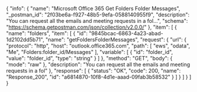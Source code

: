 {
  "info": {
    "name": "Microsoft Office 365 Get Folders Folder Messages",
    "_postman_id": "2f03be6a-f927-48b5-9efa-0588140955f9",
    "description": "You can request all the emails and meeting requests in a fol...",
    "schema": "https://schema.getpostman.com/json/collection/v2.0.0/"
  },
  "item": [
    {
      "name": "folders",
      "item": [
        {
          "id": "9845bcac-6863-4a23-abad-1d2102dd5b71",
          "name": "getFoldersFolderMessages",
          "request": {
            "url": {
              "protocol": "http",
              "host": "outlook.office365.com",
              "path": [
                "ews",
                "odata",
                "Me",
                "Folders:folder_id/Messages"
              ],
              "variable": [
                {
                  "id": "folder_id",
                  "value": "folder_id",
                  "type": "string"
                }
              ]
            },
            "method": "GET",
            "body": {
              "mode": "raw"
            },
            "description": "You can request all the emails and meeting requests in a fol"
          },
          "response": [
            {
              "status": "OK",
              "code": 200,
              "name": "Response_200",
              "id": "a6814870-10f8-4d1e-aaad-09fab3b58532"
            }
          ]
        }
      ]
    }
  ]
}